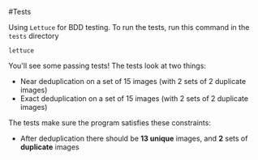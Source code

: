#Tests

Using `Lettuce` for BDD testing. To run the tests, run this command in the `tests` directory

	lettuce
	
You'll see some passing tests! The tests look at two things:

- Near deduplication on a set of 15 images (with 2 sets of 2 duplicate images)
- Exact deduplication on a set of 15 images (with 2 sets of 2 duplicate images)

The tests make sure the program satisfies these constraints:
	
- After deduplication there should be **13 unique** images, and **2** sets of **duplicate** images 